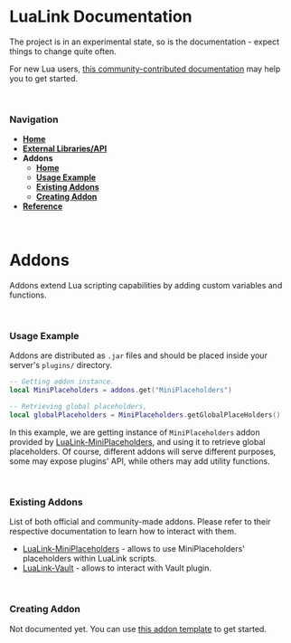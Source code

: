 # LuaLink Documentation
The project is in an experimental state, so is the documentation - expect things to change quite often.

For new Lua users, [this community-contributed documentation](https://devdocs.io/lua~5.2-language/) may help you to get started.

<br />

### Navigation
- **[Home](home.md#navigation)**
- **[External Libraries/API](external_libraries.md#navigation)**
- **Addons**
  - **[Home](#addons)**
  - **[Usage Example](#usage-example)**
  - **[Existing Addons](#existing-addons)**
  - **[Creating Addon](#creating-addon)**
- **[Reference](reference.md#navigation)**

<br />

# Addons
Addons extend Lua scripting capabilities by adding custom variables and functions.

<br />

### Usage Example
Addons are distributed as `.jar` files and should be placed inside your server's `plugins/` directory.
```lua
-- Getting addon instance.
local MiniPlaceholders = addons.get("MiniPlaceholders")

-- Retrieving global placeholders,
local globalPlaceholders = MiniPlaceholders.getGlobalPlaceHolders()
```
In this example, we are getting instance of `MiniPlaceholders` addon provided by [LuaLink-MiniPlaceholders](), and using it to retrieve global placeholders. Of course, different addons will serve different purposes, some may expose plugins' API, while others may add utility functions.

<br />


### Existing Addons
List of both official and community-made addons. Please refer to their respective documentation to learn how to interact with them.
- [LuaLink-MiniPlaceholders](https://github.com/LuaLink/LuaLink-MiniPlaceholders) - allows to use MiniPlaceholders' placeholders within LuaLink scripts.
- [LuaLink-Vault](https://github.com/LuaLink/LuaLink-Vault) - allows to interact with Vault plugin.

<br />

### Creating Addon
Not documented yet. You can use [this addon template](https://github.com/LuaLink/LuaLink-ExampleAddon) to get started.